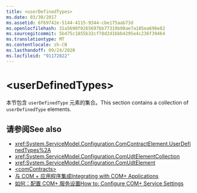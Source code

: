 ```yaml
---
title: <userDefinedTypes>
ms.date: 03/30/2017
ms.assetid: 6f69742e-5144-4115-9344-cbe175aab73d
ms.openlocfilehash: 31a5690f0265697bb77319b98ae7a185ea696e82
ms.sourcegitcommit: 5b475c1855b32cf78d2d1bbb4295e4c236f39464
ms.translationtype: MT
ms.contentlocale: zh-CN
ms.lasthandoff: 09/24/2020
ms.locfileid: "91172822"
---
```

# \<userDefinedTypes>

<span data-ttu-id="540d2-101">本节包含 `userDefinedType` 元素的集合。</span><span class="sxs-lookup"><span data-stu-id="540d2-101">This section contains a collection of `userDefinedType` elements.</span></span>  
  
## <a name="see-also"></a><span data-ttu-id="540d2-102">请参阅</span><span class="sxs-lookup"><span data-stu-id="540d2-102">See also</span></span>

- <xref:System.ServiceModel.Configuration.ComContractElement.UserDefinedTypes%2A>
- <xref:System.ServiceModel.Configuration.ComUdtElementCollection>
- <xref:System.ServiceModel.Configuration.ComUdtElement>
- [\<comContracts>](comcontracts.md)
- [<span data-ttu-id="540d2-103">与 COM + 应用程序集成</span><span class="sxs-lookup"><span data-stu-id="540d2-103">Integrating with COM+ Applications</span></span>](../../../wcf/feature-details/integrating-with-com-plus-applications.md)
- [<span data-ttu-id="540d2-104">如何：配置 COM+ 服务设置</span><span class="sxs-lookup"><span data-stu-id="540d2-104">How to: Configure COM+ Service Settings</span></span>](../../../wcf/feature-details/how-to-configure-com-service-settings.md)
